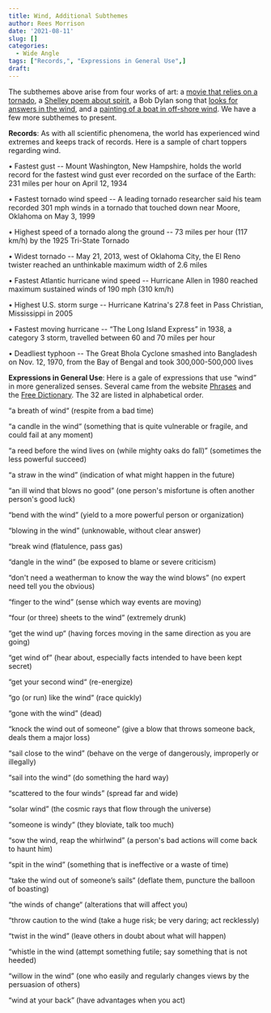 ```yaml
---
title: Wind, Additional Subthemes
author: Rees Morrison
date: '2021-08-11'
slug: []
categories:
  - Wide Angle
tags: ["Records,", "Expressions in General Use",]
draft: 
---
```


The subthemes above arise from four works of art: a [movie that relies on a tornado](Oz), a [Shelley poem about spirit](Ode), a Bob Dylan song that [looks for answers in the wind](Dylan), and a [painting of a boat in off-shore wind](Helm).  We have a few more subthemes to present.

<!--more-->

**Records**:  As with all scientific phenomena, the world has experienced wind extremes and keeps track of records.  Here is a sample of chart toppers regarding wind.

•	Fastest gust -- Mount Washington, New Hampshire, holds the world record for the fastest wind gust ever recorded on the surface of the Earth: 231 miles per hour on April 12, 1934

•	Fastest tornado wind speed -- A leading tornado researcher said his team recorded 301 mph winds in a tornado that touched down near Moore, Oklahoma on May 3, 1999

•	Highest speed of a tornado along the ground -- 73 miles per hour (117 km/h) by the 1925 Tri-State Tornado

•	Widest tornado -- May 21, 2013, west of Oklahoma City, the El Reno twister reached an unthinkable maximum width of 2.6 miles

•	Fastest Atlantic hurricane wind speed -- Hurricane Allen in 1980 reached maximum sustained winds of 190 mph (310 km/h)

•	Highest U.S. storm surge -- Hurricane Katrina's 27.8 feet in Pass Christian, Mississippi in 2005

•	Fastest moving hurricane -- “The Long Island Express” in 1938, a category 3 storm, travelled between 60 and 70 miles per hour

•	Deadliest typhoon -- The Great Bhola Cyclone smashed into Bangladesh	on Nov. 12, 1970, from the Bay of Bengal and took 300,000-500,000 lives

**Expressions in General Use**:  Here is a gale of expressions that use “wind” in more generalized senses.  Several came from the website [Phrases](https://www.phrases.com/psearch/wind) and the [Free Dictionary](https://idioms.thefreedictionary.com/wind).  The 32 are listed in alphabetical order.

“a breath of wind“ (respite from a bad time)

“a candle in the wind“ (something that is quite vulnerable or fragile, and could fail at any moment)

“a reed before the wind lives on (while mighty oaks do fall)” (sometimes the less powerful succeed)

“a straw in the wind” (indication of what might happen in the future)

“an ill wind that blows no good” (one person's misfortune is often another person's good luck)

“bend with the wind” (yield to a more powerful person or organization)

“blowing in the wind” (unknowable, without clear answer)

“break wind (flatulence, pass gas)

“dangle in the wind” (be exposed to blame or severe criticism)

“don't need a weatherman to know the way the wind blows” (no expert need tell you the obvious)

“finger to the wind” (sense which way events are moving)

“four (or three) sheets to the wind” (extremely drunk)

“get the wind up“ (having forces moving in the same direction as you are going)

“get wind of” (hear about, especially facts intended to have been kept secret)

“get your second wind“ (re-energize)

“go (or run) like the wind“ (race quickly)

“gone with the wind” (dead)

“knock the wind out of someone” (give a blow that throws someone back, deals them a major loss)

“sail close to the wind” (behave on the verge of dangerously, improperly or illegally)

“sail into the wind“ (do something the hard way)

“scattered to the four winds” (spread far and wide)

“solar wind” (the cosmic rays that flow through the universe)

“someone is windy“ (they bloviate, talk too much)

“sow the wind, reap the whirlwind” (a person's bad actions will come back to haunt him)	

“spit in the wind” (something that is ineffective or a waste of time)

“take the wind out of someone’s sails“ (deflate them, puncture the balloon of boasting)

“the winds of change“ (alterations that will affect you)

“throw caution to the wind (take a huge risk; be very daring; act recklessly)

“twist in the wind” (leave others in doubt about what will happen)

“whistle in the wind  (attempt something futile; say something that is not heeded)

“willow in the wind” (one who easily and regularly changes views by the persuasion of others)

“wind at your back” (have advantages when you act)
